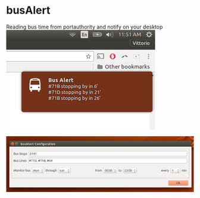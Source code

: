 # busAlert

Reading bus time from portauthority and notify on your desktop  ![alt_tag](https://raw.githubusercontent.com/vittoriop/busAlert/stable/screenshot/notification.png)

![alt tag](https://raw.githubusercontent.com/vittoriop/busAlert/stable/screenshot/config.png)

